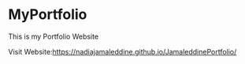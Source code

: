 # MyPortfolio
This is my Portfolio Website

Visit Website:https://nadiajamaleddine.github.io/JamaleddinePortfolio/
